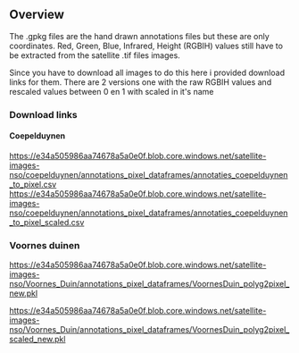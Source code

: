## Overview

The .gpkg files are the hand drawn annotations files but these are only coordinates.
Red, Green, Blue, Infrared, Height (RGBIH) values still have to be extracted from the satellite .tif files images.

Since you have to download all images to do this here i provided download links for them.
There are 2 versions one with the raw RGBIH values and  rescaled values between 0 en 1 with scaled in it's name

### Download links

#### Coepelduynen

https://e34a505986aa74678a5a0e0f.blob.core.windows.net/satellite-images-nso/coepelduynen/annotations_pixel_dataframes/annotaties_coepelduynen_to_pixel.csv
https://e34a505986aa74678a5a0e0f.blob.core.windows.net/satellite-images-nso/coepelduynen/annotations_pixel_dataframes/annotaties_coepelduynen_to_pixel_scaled.csv

### Voornes duinen

https://e34a505986aa74678a5a0e0f.blob.core.windows.net/satellite-images-nso/Voornes_Duin/annotations_pixel_dataframes/VoornesDuin_polyg2pixel_new.pkl

https://e34a505986aa74678a5a0e0f.blob.core.windows.net/satellite-images-nso/Voornes_Duin/annotations_pixel_dataframes/VoornesDuin_polyg2pixel_scaled_new.pkl
